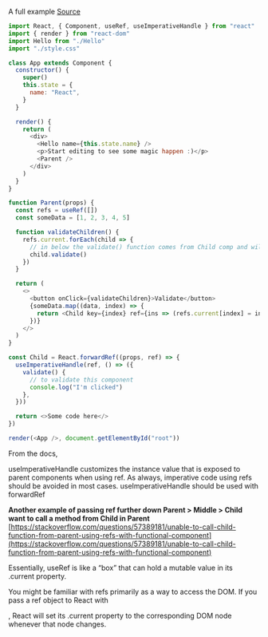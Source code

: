 A full example
[Source](https://stackblitz.com/edit/react-a1mlqw?file=index.js)

```js
import React, { Component, useRef, useImperativeHandle } from "react"
import { render } from "react-dom"
import Hello from "./Hello"
import "./style.css"

class App extends Component {
  constructor() {
    super()
    this.state = {
      name: "React",
    }
  }

  render() {
    return (
      <div>
        <Hello name={this.state.name} />
        <p>Start editing to see some magic happen :)</p>
        <Parent />
      </div>
    )
  }
}

function Parent(props) {
  const refs = useRef([])
  const someData = [1, 2, 3, 4, 5]

  function validateChildren() {
    refs.current.forEach(child => {
      // in below the validate() function comes from Child comp and will be available to parent component using ref
      child.validate()
    })
  }

  return (
    <>
      <button onClick={validateChildren}>Validate</button>
      {someData.map((data, index) => {
        return <Child key={index} ref={ins => (refs.current[index] = ins)} />
      })}
    </>
  )
}

const Child = React.forwardRef((props, ref) => {
  useImperativeHandle(ref, () => ({
    validate() {
      // to validate this component
      console.log("I'm clicked")
    },
  }))

  return <>Some code here</>
})

render(<App />, document.getElementById("root"))
```

From the docs,

useImperativeHandle customizes the instance value that is exposed to parent components when using ref. As always, imperative code using refs should be avoided in most cases. useImperativeHandle should be used with forwardRef

**Another example of passing ref further down Parent > Middle > Child want to call a method from Child in Parent**
[https://stackoverflow.com/questions/57389181/unable-to-call-child-function-from-parent-using-refs-with-functional-component](https://stackoverflow.com/questions/57389181/unable-to-call-child-function-from-parent-using-refs-with-functional-component)

Essentially, useRef is like a “box” that can hold a mutable value in its .current property.

You might be familiar with refs primarily as a way to access the DOM. If you pass a ref object to React with <div ref={myRef} />, React will set its .current property to the corresponding DOM node whenever that node changes.
